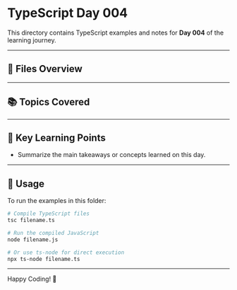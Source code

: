 # TypeScript Day 004

This directory contains TypeScript examples and notes for **Day 004** of the learning journey.

---

## 📁 Files Overview

<!-- List your files here as you add them, for example: -->
<!-- - `example.ts` - Description of what this file demonstrates -->

---

## 📚 Topics Covered

<!-- List the topics you covered on this day, for example: -->
<!-- - Interfaces -->
<!-- - Type Aliases -->
<!-- - ... -->

---

## 📝 Key Learning Points

- Summarize the main takeaways or concepts learned on this day.

---

## 🚀 Usage

To run the examples in this folder:

```bash
# Compile TypeScript files
tsc filename.ts

# Run the compiled JavaScript
node filename.js

# Or use ts-node for direct execution
npx ts-node filename.ts
```

---

Happy Coding! 🚀

